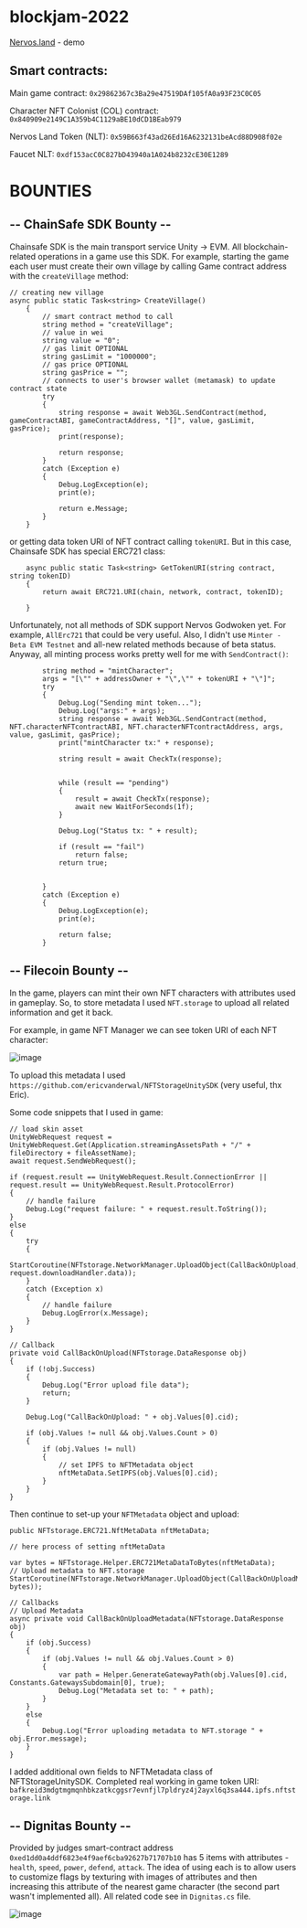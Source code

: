 # blockjam-2022

[Nervos.land](http://demo.nervos.land/) - demo

## Smart contracts: 

Main game contract:   `0x29862367c3Ba29e47519DAf105fA0a93F23C0C05`

Character NFT Colonist (COL) contract:  `0x840909e2149C1A359b4C1129aBE10dCD1BEab979`

Nervos Land Token (NLT):  `0x59B663f43ad26Ed16A6232131beAcd88D908f02e`

Faucet NLT: `0xdf153acC0C827bD43940a1A024b8232cE30E1289`


# BOUNTIES

## -- ChainSafe SDK Bounty --

Chainsafe SDK is the main transport service Unity -> EVM. All blockchain-related operations in a game use this SDK. 
For example, starting the game each user must create their own village by calling Game contract address with the `createVillage` method:

```
// creating new village
async public static Task<string> CreateVillage()
    {
        // smart contract method to call
        string method = "createVillage";
        // value in wei
        string value = "0";
        // gas limit OPTIONAL
        string gasLimit = "1000000";
        // gas price OPTIONAL
        string gasPrice = "";
        // connects to user's browser wallet (metamask) to update contract state
        try
        {
            string response = await Web3GL.SendContract(method, gameContractABI, gameContractAddress, "[]", value, gasLimit, gasPrice);
            print(response);

            return response;
        }
        catch (Exception e)
        {
            Debug.LogException(e);
            print(e);

            return e.Message;
        }
    }
```

or getting data token URI of NFT contract calling `tokenURI`. But in this case, Chainsafe SDK has special ERC721 class:

```
    async public static Task<string> GetTokenURI(string contract, string tokenID)
    {
        return await ERC721.URI(chain, network, contract, tokenID);

    }
```

Unfortunately, not all methods of SDK support Nervos Godwoken yet. For example, `AllErc721` that could be very useful.
Also, I didn't use `Minter - Beta EVM Testnet` and all-new related methods because of beta status. Anyway, all minting process works pretty well for me with `SendContract()`:

```
        string method = "mintCharacter";
        args = "[\"" + addressOwner + "\",\"" + tokenURI + "\"]";
        try
        {
            Debug.Log("Sending mint token...");
            Debug.Log("args:" + args);
            string response = await Web3GL.SendContract(method, NFT.characterNFTcontractABI, NFT.characterNFTcontractAddress, args, value, gasLimit, gasPrice);
            print("mintCharacter tx:" + response);

            string result = await CheckTx(response);


            while (result == "pending")
            {
                result = await CheckTx(response);
                await new WaitForSeconds(1f);
            }

            Debug.Log("Status tx: " + result);

            if (result == "fail")
                return false;
            return true;


        }
        catch (Exception e)
        {
            Debug.LogException(e);
            print(e);

            return false;
        }
```


## -- Filecoin Bounty --

In the game, players can mint their own NFT characters with attributes used in gameplay. So, to store metadata I used `NFT.storage` to upload all related information and get it back.

For example, in game NFT Manager we can see token URI of each NFT character:

![image](https://user-images.githubusercontent.com/107640719/178401122-23563e0e-e669-44c4-a206-f78568179e99.png)

To upload this metadata I used `https://github.com/ericvanderwal/NFTStorageUnitySDK` (very useful, thx Eric). 

Some code snippets that I used in game:

```
// load skin asset 
UnityWebRequest request = UnityWebRequest.Get(Application.streamingAssetsPath + "/" + fileDirectory + fileAssetName);
await request.SendWebRequest();

if (request.result == UnityWebRequest.Result.ConnectionError || request.result == UnityWebRequest.Result.ProtocolError)
{
    // handle failure
    Debug.Log("request failure: " + request.result.ToString());
}
else
{
    try
    {
        StartCoroutine(NFTstorage.NetworkManager.UploadObject(CallBackOnUpload, request.downloadHandler.data));
    }
    catch (Exception x)
    {
        // handle failure
        Debug.LogError(x.Message);
    }
}
        
// Callback 
private void CallBackOnUpload(NFTstorage.DataResponse obj)
{
    if (!obj.Success)
    {
        Debug.Log("Error upload file data");
        return;
    }

    Debug.Log("CallBackOnUpload: " + obj.Values[0].cid);

    if (obj.Values != null && obj.Values.Count > 0)
    {
        if (obj.Values != null)
        {
            // set IPFS to NFTMetadata object
            nftMetaData.SetIPFS(obj.Values[0].cid);
        }
    }
}
```

Then continue to set-up your `NFTMetadata` object and upload:

```
public NFTstorage.ERC721.NftMetaData nftMetaData;

// here process of setting nftMetaData

var bytes = NFTstorage.Helper.ERC721MetaDataToBytes(nftMetaData);
// Upload metadata to NFT.storage
StartCoroutine(NFTstorage.NetworkManager.UploadObject(CallBackOnUploadMetadata, bytes));

// Callbacks
// Upload Metadata
async private void CallBackOnUploadMetadata(NFTstorage.DataResponse obj)
{
    if (obj.Success)
    {
        if (obj.Values != null && obj.Values.Count > 0)
        {
            var path = Helper.GenerateGatewayPath(obj.Values[0].cid, Constants.GatewaysSubdomain[0], true);
            Debug.Log("Metadata set to: " + path);
        }
    }
    else
    {
        Debug.Log("Error uploading metadata to NFT.storage " + obj.Error.message);
    }
}
```

I added additional own fields to NFTMetadata class of NFTStorageUnitySDK. 
Completed real working in game token URI: `bafkreid3mdgtmgmqnhbkzatkcggsr7evnfjl7pldryz4j2ayxl6q3sa444.ipfs.nftstorage.link`

## -- Dignitas Bounty --

Provided by judges smart-contract address `0xed1dd0a4ddf6823e4f9aef6cba92627b71707b10` has 5 items with attributes - `health`, `speed`, `power`, `defend`, `attack`. The idea of using each is to allow users to customize flags by texturing with images of attributes and then increasing this attribute of the nearest game character (the second part wasn't implemented all). All related code see in `Dignitas.cs` file.

![image](https://user-images.githubusercontent.com/107640719/178403303-21481628-da5b-423f-bf84-a13b9972259e.png)

